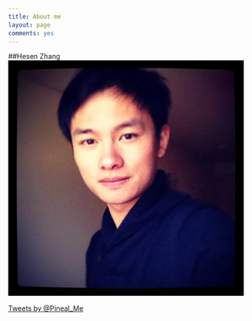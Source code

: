 ```yaml
---
title: About me
layout: page
comments: yes
---
```

  
##Hesen Zhang    
![](/media/image/portfolio.jpg)












<a class="twitter-timeline" href="https://twitter.com/Pineal_Me" data-widget-id="484795103001587712">Tweets by @Pineal_Me</a>
<script>!function(d,s,id){var js,fjs=d.getElementsByTagName(s)[0],p=/^http:/.test(d.location)?'http':'https';if(!d.getElementById(id)){js=d.createElement(s);js.id=id;js.src=p+"://platform.twitter.com/widgets.js";fjs.parentNode.insertBefore(js,fjs);}}(document,"script","twitter-wjs");</script>

